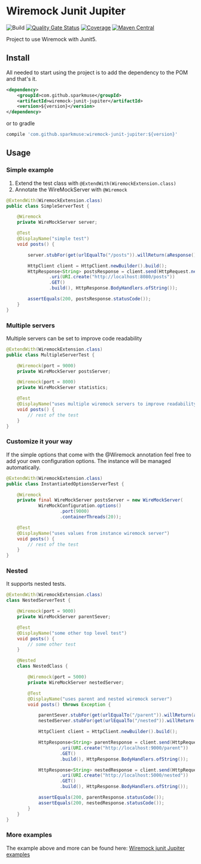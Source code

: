 
# Wiremock Junit Jupiter
![Build](https://github.com/sparkmuse/wiremock-junit-jupiter/workflows/Build/badge.svg)
[![Quality Gate Status](https://sonarcloud.io/api/project_badges/measure?project=sparkmuse_wiremock-junit-jupiter&metric=alert_status)](https://sonarcloud.io/dashboard?id=sparkmuse_wiremock-junit-jupiter)
[![Coverage](https://sonarcloud.io/api/project_badges/measure?project=sparkmuse_wiremock-junit-jupiter&metric=coverage)](https://sonarcloud.io/dashboard?id=sparkmuse_wiremock-junit-jupiter)
[![Maven Central](https://img.shields.io/maven-central/v/com.github.sparkmuse/wiremock-junit-jupiter.svg)](https://maven-badges.herokuapp.com/maven-central/com.github.sparkmuse/wiremock-junit-jupiter)

Project to use Wiremock  with Junit5.

## Install

All needed to start using the project is to add the dependency to the POM and that's it.

```xml
<dependency>
    <groupId>com.github.sparkmuse</groupId>
    <artifactId>wiremock-junit-jupiter</artifactId>
    <version>${version}</version>
</dependency>
```

or to gradle

```groovy
compile 'com.github.sparkmuse:wiremock-junit-jupiter:${version}'
```

## Usage

### Simple example
1. Extend the test class with ```@ExtendWith(WiremockExtension.class) ```
2. Annotate the WireMockServer with ```@Wiremock```

```java
@ExtendWith(WiremockExtension.class)
public class SimpleServerTest {

    @Wiremock
    private WireMockServer server;

    @Test
    @DisplayName("simple test")
    void posts() {

        server.stubFor(get(urlEqualTo("/posts")).willReturn(aResponse().withStatus(200)));

        HttpClient client = HttpClient.newBuilder().build();
        HttpResponse<String> postsResponse = client.send(HttpRequest.newBuilder()
                .uri(URI.create("http://localhost:8080/posts"))
                .GET()
                .build(), HttpResponse.BodyHandlers.ofString());

        assertEquals(200, postsResponse.statusCode());
    }
}
```

### Multiple servers
Multiple servers can be set to improve code readability

```java
@ExtendWith(WiremockExtension.class)
public class MultipleServerTest {

    @Wiremock(port = 9000)
    private WireMockServer postsServer;

    @Wiremock(port = 8000)
    private WireMockServer statistics;

    @Test
    @DisplayName("uses multiple wiremock servers to improve readability")
    void posts() {
        // rest of the test
    }
}
```

### Customize it your way
If the simple options that come with the  @Wiremock annotation feel free to add your own configuration options. The instance will be managed automatically.

```java
@ExtendWith(WiremockExtension.class)
public class InstantiatedOptionsServerTest {

    @Wiremock
    private final WireMockServer postsServer = new WireMockServer(
            WireMockConfiguration.options()
                    .port(9000)
                    .containerThreads(20));

    @Test
    @DisplayName("uses values from instance wiremock server")
    void posts() {
        // rest of the test
    }
}
```

### Nested

It supports nested tests.

```java
@ExtendWith(WiremockExtension.class)
class NestedServerTest {

    @Wiremock(port = 9000)
    private WireMockServer parentSever;

    @Test
    @DisplayName("some other top level test")
    void posts() {
        // some other test
    }

    @Nested
    class NestedClass {

        @Wiremock(port = 5000)
        private WireMockServer nestedServer;

        @Test
        @DisplayName("uses parent and nested wiremock server")
        void posts() throws Exception {

            parentSever.stubFor(get(urlEqualTo("/parent")).willReturn(aResponse().withStatus(200)));
            nestedServer.stubFor(get(urlEqualTo("/nested")).willReturn(aResponse().withStatus(200)));

            HttpClient client = HttpClient.newBuilder().build();

            HttpResponse<String> parentResponse = client.send(HttpRequest.newBuilder()
                    .uri(URI.create("http://localhost:9000/parent"))
                    .GET()
                    .build(), HttpResponse.BodyHandlers.ofString());

            HttpResponse<String> nestedResponse = client.send(HttpRequest.newBuilder()
                    .uri(URI.create("http://localhost:5000/nested"))
                    .GET()
                    .build(), HttpResponse.BodyHandlers.ofString());

            assertEquals(200, parentResponse.statusCode());
            assertEquals(200, nestedResponse.statusCode());
        }
    }
}
```

### More examples
The example above and more can be found here:
[Wiremock junit Jupiter examples](https://github.com/sparkmuse/wiremock-junit-jupiter/tree/master/src/test/java/com/github/sparkmuse/wiremock/samples)

